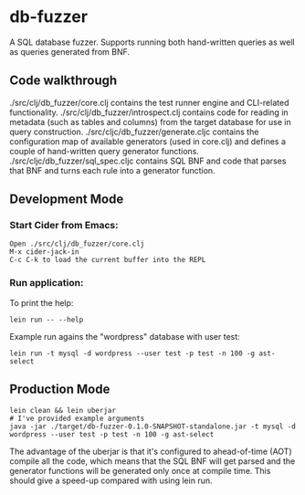 # db-fuzzer

A SQL database fuzzer. Supports running both hand-written queries as well as queries generated from BNF.

## Code walkthrough
  ./src/clj/db_fuzzer/core.clj contains the test runner engine and CLI-related functionality.
  ./src/clj/db_fuzzer/introspect.clj contains code for reading in metadata (such as tables and columns) from the target database for use in query construction.
  ./src/cljc/db_fuzzer/generate.cljc contains the configuration map of available generators (used in core.clj) and defines a couple of hand-written query generator functions.
  ./src/cljc/db_fuzzer/sql_spec.cljc contains SQL BNF and code that parses that BNF and turns each rule into a generator function.

## Development Mode

### Start Cider from Emacs:

```
Open ./src/clj/db_fuzzer/core.clj
M-x cider-jack-in
C-c C-k to load the current buffer into the REPL
```

### Run application:
To print the help:
```
lein run -- --help
```

Example run agains the "wordpress" database with user test:
```
lein run -t mysql -d wordpress --user test -p test -n 100 -g ast-select
```

## Production Mode
```
lein clean && lein uberjar
# I've provided example arguments
java -jar ./target/db-fuzzer-0.1.0-SNAPSHOT-standalone.jar -t mysql -d wordpress --user test -p test -n 100 -g ast-select
```

The advantage of the uberjar is that it's configured to ahead-of-time (AOT) compile all the code,
which means that the SQL BNF will get parsed and the generator functions will be generated only once at compile time.
This should give a speed-up compared with using lein run.